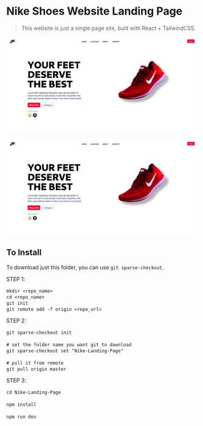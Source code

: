 # Nike Shoes Website Landing Page
> This website is just a single page site, built with React + TailwindCSS.

![Website Image](../../Screenshots/nike.png)

![Website Image](https://github.com/Pyloris/reactChallange/blob/master/Screenshots/nike.png?raw=true)

## To Install
To download just this folder, you can use `git sparse-checkout`.

STEP 1:

```shell
mkdir <repo_name>
cd <repo_name>
git init
git remote add -f origin <repo_url>
```

STEP 2:
```shell
git sparse-checkout init

# set the folder name you want git to download
git sparse-checkout set "Nike-Landing-Page"

# pull it from remote
git pull origin master
```

STEP 3:

```shell
cd Nike-Landing-Page

npm install

npm run dev
```